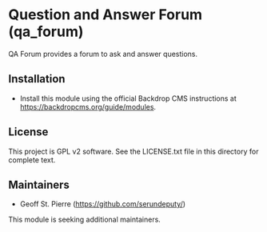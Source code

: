 Question and Answer Forum (qa_forum)
=======================

QA Forum provides a forum to ask and answer questions.

Installation
------------

- Install this module using the official Backdrop CMS instructions at https://backdropcms.org/guide/modules.

License
-------

This project is GPL v2 software. See the LICENSE.txt file in this directory for
complete text.

Maintainers
-----------

- Geoff St. Pierre (https://github.com/serundeputy/)

This module is seeking additional maintainers.
